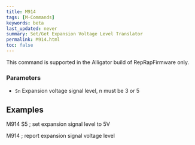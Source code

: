 ```yaml
---
title: M914
tags: [M-Commands] 
keywords: beta 
last_updated: never 
summary: Set/Get Expansion Voltage Level Translator 
permalink: M914.html
toc: false 
---
```



This command is supported in the Alligator build of RepRapFirmware only.

### Parameters

* `Sn` Expansion voltage signal level, n must be 3 or 5

## Examples

M914 S5 ; set expansion signal level to 5V

M914 ; report expansion signal voltage level

